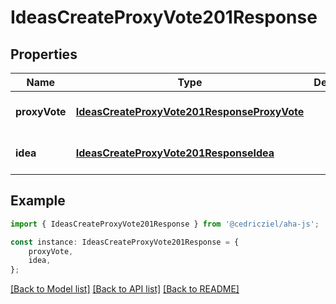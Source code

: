 # IdeasCreateProxyVote201Response


## Properties

Name | Type | Description | Notes
------------ | ------------- | ------------- | -------------
**proxyVote** | [**IdeasCreateProxyVote201ResponseProxyVote**](IdeasCreateProxyVote201ResponseProxyVote.md) |  | [optional] [default to undefined]
**idea** | [**IdeasCreateProxyVote201ResponseIdea**](IdeasCreateProxyVote201ResponseIdea.md) |  | [optional] [default to undefined]

## Example

```typescript
import { IdeasCreateProxyVote201Response } from '@cedricziel/aha-js';

const instance: IdeasCreateProxyVote201Response = {
    proxyVote,
    idea,
};
```

[[Back to Model list]](../README.md#documentation-for-models) [[Back to API list]](../README.md#documentation-for-api-endpoints) [[Back to README]](../README.md)
